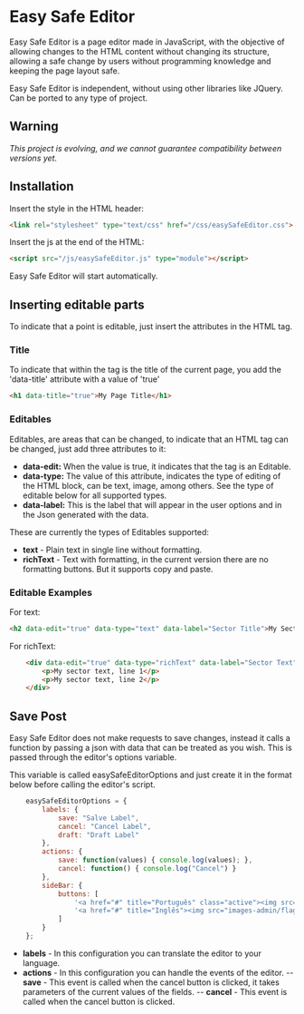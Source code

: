 # Easy Safe Editor

Easy Safe Editor is a page editor made in JavaScript, with the objective of allowing changes to the HTML content without changing its structure, allowing a safe change by users without programming knowledge and keeping the page layout safe.

Easy Safe Editor is independent, without using other libraries like JQuery. Can be ported to any type of project.

## Warning

*This project is evolving, and we cannot guarantee compatibility between versions yet.*

## Installation

Insert the style in the HTML header:

```HTML
<link rel="stylesheet" type="text/css" href="/css/easySafeEditor.css">
```

Insert the js at the end of the HTML:

```HTML
<script src="/js/easySafeEditor.js" type="module"></script>
```

Easy Safe Editor will start automatically.

## Inserting editable parts

To indicate that a point is editable, just insert the attributes in the HTML tag.

### Title

To indicate that within the tag is the title of the current page, you add the 'data-title' attribute with a value of 'true'

```HTML
<h1 data-title="true">My Page Title</h1>
```

### Editables

Editables, are areas that can be changed, to indicate that an HTML tag can be changed, just add three attributes to it:

- **data-edit:** When the value is true, it indicates that the tag is an Editable.
- **data-type:** The value of this attribute, indicates the type of editing of the HTML block, can be text, image, among others. See the type of editable below for all supported types.
- **data-label:** This is the label that will appear in the user options and in the Json generated with the data.

These are currently the types of Editables supported:

- **text** - Plain text in single line without formatting.
- **richText** - Text with formatting, in the current version there are no formatting buttons. But it supports copy and paste.

### Editable Examples

For text:

```HTML
<h2 data-edit="true" data-type="text" data-label="Sector Title">My Sector Title</h2>
```

For richText:

```HTML
    <div data-edit="true" data-type="richText" data-label="Sector Text">
        <p>My sector text, line 1</p>
        <p>My sector text, line 2</p>
    </div>
```

## Save Post

Easy Safe Editor does not make requests to save changes, instead it calls a function by passing a json with data that can be treated as you wish. This is passed through the editor's options variable.

This variable is called easySafeEditorOptions and just create it in the format below before calling the editor's script.

```js
    easySafeEditorOptions = {
        labels: {
            save: "Salve Label",
            cancel: "Cancel Label",
            draft: "Draft Label"
        },
        actions: {
            save: function(values) { console.log(values); },
            cancel: function() { console.log("Cancel") }
        },
        sideBar: {
            buttons: [
                '<a href="#" title="Português" class="active"><img src="images-admin/flag-brasil.svg" alt="Português"/></a>',
                '<a href="#" title="Inglês"><img src="images-admin/flag-eua.svg" alt="Inglês"/></a>'
            ]
        }
    };
```

- **labels** - In this configuration you can translate the editor to your language.
- **actions** - In this configuration you can handle the events of the editor.
-- **save** - This event is called when the cancel button is clicked, it takes parameters of the current values of the fields.
-- **cancel** - This event is called when the cancel button is clicked.
